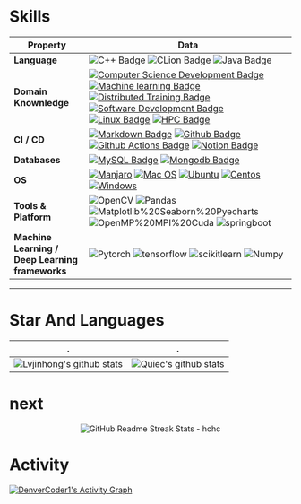 # Skills

<!--   my-skils -->

| Property                                        | Data                                                         |
| ----------------------------------------------- | ------------------------------------------------------------ |
| **Language**                                    | ![C++ Badge](https://img.shields.io/badge/-C++-3776AB?style=flat&logo=cplusplus&logoColor=white)  ![CLion Badge](https://img.shields.io/badge/-Python-3776AB?style=flat&logo=Python&logoColor=white)   ![Java Badge](https://img.shields.io/badge/-Java-3776AB?style=flat&logo=Java&logoColor=white) |
| **Domain Knownledge**                           | [![Computer Science Development Badge](https://img.shields.io/badge/-Computer%20Science-FAB040?style=flat&logoColor=white)](https://github.com/search?q=user%3ABEPb&type=Repositories) [![Machine learning Badge](https://img.shields.io/badge/-Machine%20learning-FF3300?style=flat&logoColor=white)](https://github.com/search?q=user%3ABEPb&type=Repositories) [![Distributed Training Badge](https://img.shields.io/badge/-Distributed%20Training-CC66FF?style=flat&logoColor=white)](https://github.com/search?q=user%3ABEPb&type=Repositories) [![Software Development Badge](https://img.shields.io/badge/-Software%20Development-FFCCFF?style=flat&logoColor=white)](https://github.com/search?q=user%3ABEPb&type=Repositories)   [![Linux Badge](https://img.shields.io/badge/-Linux-FF6600?style=flat&logoColor=white)](https://github.com/search?q=user%3ABEPb&type=Repositories) [![HPC Badge](https://img.shields.io/badge/-HPC-0066FF?style=flat&logoColor=white)](https://github.com/search?q=user%3ABEPb&type=Repositories) |
| **CI / CD**                                     | [![Markdown Badge](https://img.shields.io/badge/-Markdown-2088FF?style=flat&logo=Markdown&logoColor=white)](https://github.com/Lvjinhong/Lvjinhong) [![Github Badge](https://img.shields.io/badge/-Github%20-2088FF?style=flat&logo=Github&logoColor=white)](https://github.com/Lvjinhong/Lvjinhong) [![Github Actions Badge](https://img.shields.io/badge/-Git%20-2088FF?style=flat&logo=Git&logoColor=white)](https://github.com/Lvjinhong/Lvjinhong) [![Notion Badge](https://img.shields.io/badge/-Notion%20-2088FF?style=flat&logo=Notion&logoColor=white)](https://github.com/Lvjinhong/Lvjinhong) |
| **Databases**                                   | [![MySQL Badge](https://img.shields.io/badge/-MySQL%20-2b5d80?style=flat&logo=mysql&logoColor=fff)](https://github.com/Lvjinhong/Lvjinhong) [![Mongodb Badge](https://img.shields.io/badge/-MongoDB%20-white?style=flat&logo=mongodb&logoColor=00684A)](https://github.com/Lvjinhong/Lvjinhong) |
| **OS**                                          | [![Manjaro](https://img.shields.io/badge/-Manjaro-black?style=flat&logo=Manjaro&logoColor=0088cc)](https://github.com/Lvjinhong/Lvjinhong)  [![Mac OS](https://img.shields.io/badge/-Mac%20OS-black?style=flat&logo=apple&logoColor=ffffff)](https://github.com/Lvjinhong/Lvjinhong)  [![Ubuntu](https://img.shields.io/badge/-Ubuntu-black?style=flat&logo=ubuntu&logoColor=E95420)](https://github.com/Lvjinhong/Lvjinhong)  [![Centos](https://img.shields.io/badge/-Centos-black?style=flat&logo=centos&logoColor=0078D4)](https://github.com/Lvjinhong/Lvjinhong) [![Windows](https://img.shields.io/badge/-Windows-black?style=flat&logo=windows&logoColor=0078D4)](https://github.com/Lvjinhong/Lvjinhong) |
| **Tools & Platform**                            | ![OpenCV](https://img.shields.io/badge/OpenCV-F0DB4F?style=for-the-badge&logo=OpenCV&logoColor=white) ![Pandas](https://img.shields.io/badge/Pandas-FFCC99?style=for-the-badge&logo=Pandas&logoColor=white) ![Matplotlib%20Seaborn%20Pyecharts](https://img.shields.io/badge/Matplotlib%20Seaborn%20Pyecharts-66FFFF?style=for-the-badge&logo=apacheecharts&logoColor=white) ![OpenMP%20MPI%20Cuda](https://img.shields.io/badge/OpenMP%20MPI%20Cuda-99FF66?style=for-the-badge&logo=nvidia&logoColor=white) ![springboot](https://img.shields.io/badge/springboot-6666FF?style=for-the-badge&logo=springboot&logoColor=white) |
| **Machine Learning / Deep Learning frameworks** | ![Pytorch](https://img.shields.io/badge/Pytorch-E34F26?style=for-the-badge&logo=Pytorch&logoColor=white) ![tensorflow](https://img.shields.io/badge/Tensorflow-1572B6?style=for-the-badge&logo=Tensorflow&logoColor=white)  ![scikitlearn](https://img.shields.io/badge/scikitlearn-CC00CC?style=for-the-badge&logo=Tensorflow&logoColor=white)   ![Numpy](https://img.shields.io/badge/Numpy-CCCCFF?style=for-the-badge&logo=Numpy&logoColor=white) |

---


# Star And Languages



| .                                                            | .                                                            |
| ------------------------------------------------------------ | ------------------------------------------------------------ |
| ![Lvjinhong's github stats](https://github-readme-stats.vercel.app/api?username=cyqcw&show_icons=true&include_all_commits=true) | ![Quiec's github stats](https://github-readme-stats.vercel.app/api/top-langs/?username=cyqcw&hide=javascript,html) |



# next

<p align="center">
<img src="https://github-readme-streak-stats.herokuapp.com/?user=cyqcw" alt="GitHub Readme Streak Stats - hchc"></img>
</p>

# Activity

<a href="https://github.com/ashutosh00710/github-readme-activity-graph"><img alt="DenverCoder1's Activity Graph" src="https://github-readme-activity-graph.vercel.app/graph/?username=cyqcw&bg_color=white&color=99CCFF&line=33FFFF&point=FF0033&hide_border=true" />
